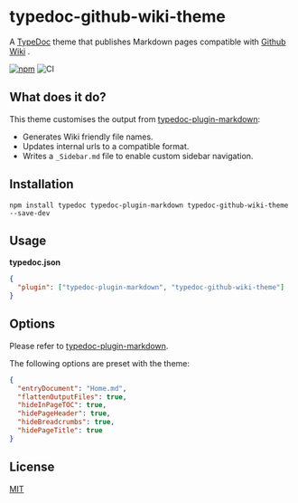 # typedoc-github-wiki-theme

A [TypeDoc](https://github.com/TypeStrong/typedoc) theme that publishes Markdown pages compatible with [Github Wiki](https://docs.github.com/en/communities/documenting-your-project-with-wikis/about-wikis) .

[![npm](https://img.shields.io/npm/v/typedoc-github-wiki-theme.svg)](https://www.npmjs.com/package/typedoc-github-wiki-theme)
![CI](https://github.com/tgreyuk/typedoc-plugin-markdown/actions/workflows/ci.yml/badge.svg?branch=master)

## What does it do?

This theme customises the output from [typedoc-plugin-markdown](https://github.com/tgreyuk/typedoc-plugin-markdown/blob/master/packages/typedoc-plugin-markdown/README.md):

- Generates Wiki friendly file names.
- Updates internal urls to a compatible format.
- Writes a `_Sidebar.md` file to enable custom sidebar navigation.

## Installation

```shell
npm install typedoc typedoc-plugin-markdown typedoc-github-wiki-theme --save-dev
```

## Usage

**typedoc.json**

```json
{
  "plugin": ["typedoc-plugin-markdown", "typedoc-github-wiki-theme"]
}
```

## Options

Please refer to [typedoc-plugin-markdown](https://github.com/tgreyuk/typedoc-plugin-markdown/blob/master/packages/typedoc-plugin-markdown/README.md#options).

The following options are preset with the theme:

```json
{
  "entryDocument": "Home.md",
  "flattenOutputFiles": true,
  "hideInPageTOC": true,
  "hidePageHeader": true,
  "hideBreadcrumbs": true,
  "hidePageTitle": true
}
```

## License

[MIT](https://github.com/tgreyuk/typedoc-plugin-markdown/blob/master/packages/typedoc-github-wiki-theme/LICENSE)

```

```
